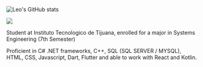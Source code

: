 


![Leo's GitHub stats](https://github-readme-stats.vercel.app/api?username=LeoMerc&show_icons=true&theme=tokyonight)
<div></div>
<img src="https://github-readme-stats.vercel.app/api/top-langs/?username=LeoMerc&theme=tokyonight&layout=compact"></img>

Student at Instituto Tecnologico de Tijuana, enrolled for a major in Systems Engineering (7th Semester)

Proficient in C# .NET frameworks, C++, SQL (SQL SERVER / MYSQL), HTML, CSS, Javascript, Dart, Flutter and able to work with React and Kotlin. 
